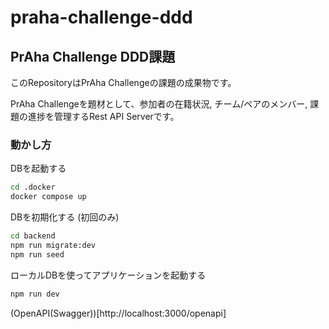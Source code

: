 # praha-challenge-ddd

## PrAha Challenge DDD課題

このRepositoryはPrAha Challengeの課題の成果物です。  

PrAha Challengeを題材として、参加者の在籍状況, チーム/ペアのメンバー, 課題の進捗を管理するRest API Serverです。  

### 動かし方

DBを起動する

``` sh
cd .docker
docker compose up
```

DBを初期化する (初回のみ)

``` sh
cd backend
npm run migrate:dev
npm run seed
```

ローカルDBを使ってアプリケーションを起動する

``` sh
npm run dev
```

(OpenAPI(Swagger))[http://localhost:3000/openapi]
